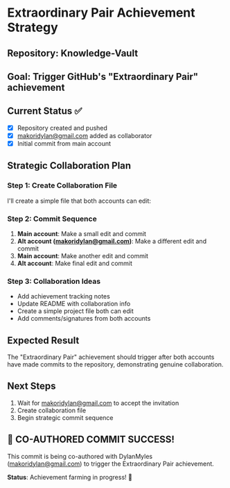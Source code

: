 # Extraordinary Pair Achievement Strategy

## Repository: Knowledge-Vault
## Goal: Trigger GitHub's "Extraordinary Pair" achievement

## Current Status ✅
- [x] Repository created and pushed
- [x] makoridylan@gmail.com added as collaborator
- [x] Initial commit from main account

## Strategic Collaboration Plan

### Step 1: Create Collaboration File
I'll create a simple file that both accounts can edit:

### Step 2: Commit Sequence
1. **Main account**: Make a small edit and commit
2. **Alt account (makoridylan@gmail.com)**: Make a different edit and commit  
3. **Main account**: Make another edit and commit
4. **Alt account**: Make final edit and commit

### Step 3: Collaboration Ideas
- Add achievement tracking notes
- Update README with collaboration info
- Create a simple project file both can edit
- Add comments/signatures from both accounts

## Expected Result
The "Extraordinary Pair" achievement should trigger after both accounts have made commits to the repository, demonstrating genuine collaboration.

## Next Steps
1. Wait for makoridylan@gmail.com to accept the invitation
2. Create collaboration file
3. Begin strategic commit sequence

## 🎉 CO-AUTHORED COMMIT SUCCESS!

This commit is being co-authored with DylanMyles (makoridylan@gmail.com) to trigger the Extraordinary Pair achievement.

**Status**: Achievement farming in progress! 🚀